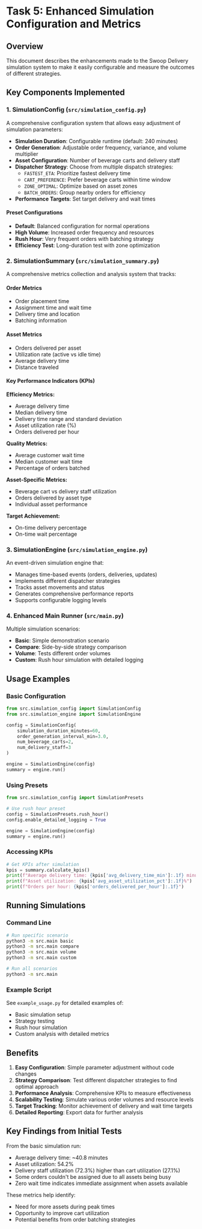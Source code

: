 # Task 5: Enhanced Simulation Configuration and Metrics

## Overview
This document describes the enhancements made to the Swoop Delivery simulation system to make it easily configurable and measure the outcomes of different strategies.

## Key Components Implemented

### 1. SimulationConfig (`src/simulation_config.py`)
A comprehensive configuration system that allows easy adjustment of simulation parameters:

- **Simulation Duration**: Configurable runtime (default: 240 minutes)
- **Order Generation**: Adjustable order frequency, variance, and volume multiplier
- **Asset Configuration**: Number of beverage carts and delivery staff
- **Dispatcher Strategy**: Choose from multiple dispatch strategies:
  - `FASTEST_ETA`: Prioritize fastest delivery time
  - `CART_PREFERENCE`: Prefer beverage carts within time window
  - `ZONE_OPTIMAL`: Optimize based on asset zones
  - `BATCH_ORDERS`: Group nearby orders for efficiency
- **Performance Targets**: Set target delivery and wait times

#### Preset Configurations
- **Default**: Balanced configuration for normal operations
- **High Volume**: Increased order frequency and resources
- **Rush Hour**: Very frequent orders with batching strategy
- **Efficiency Test**: Long-duration test with zone optimization

### 2. SimulationSummary (`src/simulation_summary.py`)
A comprehensive metrics collection and analysis system that tracks:

#### Order Metrics
- Order placement time
- Assignment time and wait time
- Delivery time and location
- Batching information

#### Asset Metrics
- Orders delivered per asset
- Utilization rate (active vs idle time)
- Average delivery time
- Distance traveled

#### Key Performance Indicators (KPIs)

**Efficiency Metrics:**
- Average delivery time
- Median delivery time
- Delivery time range and standard deviation
- Asset utilization rate (%)
- Orders delivered per hour

**Quality Metrics:**
- Average customer wait time
- Median customer wait time
- Percentage of orders batched

**Asset-Specific Metrics:**
- Beverage cart vs delivery staff utilization
- Orders delivered by asset type
- Individual asset performance

**Target Achievement:**
- On-time delivery percentage
- On-time wait percentage

### 3. SimulationEngine (`src/simulation_engine.py`)
An event-driven simulation engine that:

- Manages time-based events (orders, deliveries, updates)
- Implements different dispatcher strategies
- Tracks asset movements and status
- Generates comprehensive performance reports
- Supports configurable logging levels

### 4. Enhanced Main Runner (`src/main.py`)
Multiple simulation scenarios:

- **Basic**: Simple demonstration scenario
- **Compare**: Side-by-side strategy comparison
- **Volume**: Tests different order volumes
- **Custom**: Rush hour simulation with detailed logging

## Usage Examples

### Basic Configuration
```python
from src.simulation_config import SimulationConfig
from src.simulation_engine import SimulationEngine

config = SimulationConfig(
    simulation_duration_minutes=60,
    order_generation_interval_min=3.0,
    num_beverage_carts=2,
    num_delivery_staff=3
)

engine = SimulationEngine(config)
summary = engine.run()
```

### Using Presets
```python
from src.simulation_config import SimulationPresets

# Use rush hour preset
config = SimulationPresets.rush_hour()
config.enable_detailed_logging = True

engine = SimulationEngine(config)
summary = engine.run()
```

### Accessing KPIs
```python
# Get KPIs after simulation
kpis = summary.calculate_kpis()
print(f"Average delivery time: {kpis['avg_delivery_time_min']:.1f} minutes")
print(f"Asset utilization: {kpis['avg_asset_utilization_pct']:.1f}%")
print(f"Orders per hour: {kpis['orders_delivered_per_hour']:.1f}")
```

## Running Simulations

### Command Line
```bash
# Run specific scenario
python3 -m src.main basic
python3 -m src.main compare
python3 -m src.main volume
python3 -m src.main custom

# Run all scenarios
python3 -m src.main
```

### Example Script
See `example_usage.py` for detailed examples of:
- Basic simulation setup
- Strategy testing
- Rush hour simulation
- Custom analysis with detailed metrics

## Benefits

1. **Easy Configuration**: Simple parameter adjustment without code changes
2. **Strategy Comparison**: Test different dispatcher strategies to find optimal approach
3. **Performance Analysis**: Comprehensive KPIs to measure effectiveness
4. **Scalability Testing**: Simulate various order volumes and resource levels
5. **Target Tracking**: Monitor achievement of delivery and wait time targets
6. **Detailed Reporting**: Export data for further analysis

## Key Findings from Initial Tests

From the basic simulation run:
- Average delivery time: ~40.8 minutes
- Asset utilization: 54.2%
- Delivery staff utilization (72.3%) higher than cart utilization (27.1%)
- Some orders couldn't be assigned due to all assets being busy
- Zero wait time indicates immediate assignment when assets available

These metrics help identify:
- Need for more assets during peak times
- Opportunity to improve cart utilization
- Potential benefits from order batching strategies